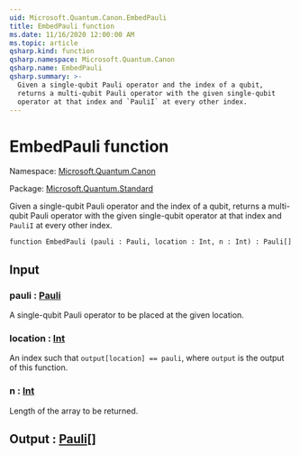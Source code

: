 ```yaml
---
uid: Microsoft.Quantum.Canon.EmbedPauli
title: EmbedPauli function
ms.date: 11/16/2020 12:00:00 AM
ms.topic: article
qsharp.kind: function
qsharp.namespace: Microsoft.Quantum.Canon
qsharp.name: EmbedPauli
qsharp.summary: >-
  Given a single-qubit Pauli operator and the index of a qubit,
  returns a multi-qubit Pauli operator with the given single-qubit
  operator at that index and `PauliI` at every other index.
---
```


# EmbedPauli function

Namespace: [Microsoft.Quantum.Canon](xref:Microsoft.Quantum.Canon)

Package: [Microsoft.Quantum.Standard](https://nuget.org/packages/Microsoft.Quantum.Standard)


Given a single-qubit Pauli operator and the index of a qubit,returns a multi-qubit Pauli operator with the given single-qubitoperator at that index and `PauliI` at every other index.

```qsharp
function EmbedPauli (pauli : Pauli, location : Int, n : Int) : Pauli[]
```


## Input

### pauli : [Pauli](xref:microsoft.quantum.lang-ref.pauli)

A single-qubit Pauli operator to be placed at the given location.


### location : [Int](xref:microsoft.quantum.lang-ref.int)

An index such that `output[location] == pauli`, where `output` isthe output of this function.


### n : [Int](xref:microsoft.quantum.lang-ref.int)

Length of the array to be returned.



## Output : [Pauli](xref:microsoft.quantum.lang-ref.pauli)[]


